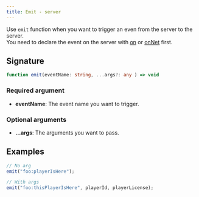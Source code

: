 ```yaml
---
title: Emit - server
---
```


Use `emit` function when you want to trigger an even from the server to the server.\
You need to declare the event on the server with [on](/scripting-reference/runtimes/javascript/functions/on-server) or [onNet](/scripting-reference/runtimes/javascript/functions/onNet-server) first.

## Signature

```ts
function emit(eventName: string, ...args?: any ) => void
```

### Required argument

- **eventName**: The event name you want to trigger.

### Optional arguments

- **...args**: The arguments you want to pass.

## Examples

```ts
// No arg
emit("foo:playerIsHere");

// With args
emit("foo:thisPlayerIsHere", playerId, playerLicense);
```
